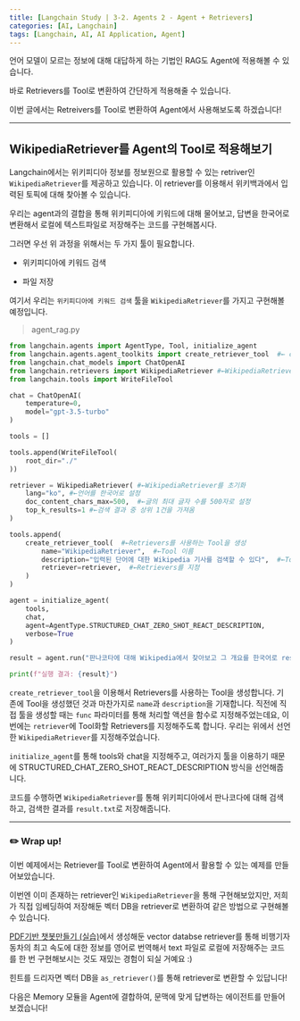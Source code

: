 ```yaml
---
title: [Langchain Study | 3-2. Agents 2 - Agent + Retrievers]
categories: [AI, Langchain]
tags: [Langchain, AI, AI Application, Agent]		
---
```




언어 모델이 모르는 정보에 대해 대답하게 하는 기법인 RAG도 Agent에 적용해볼 수 있습니다.

바로 Retrievers를 Tool로 변환하여 간단하게 적용해줄 수 있습니다.

이번 글에서는 Retreivers를 Tool로 변환하여 Agent에서 사용해보도록 하겠습니다!

---

## WikipediaRetriever를 Agent의 Tool로 적용해보기

Langchain에서는 위키피디아 정보를 정보원으로 활용할 수 있는 retriver인 `WikipediaRetriever`를 제공하고 있습니다. 이 retriever를 이용해서 위키백과에서 입력된 토픽에 대해 찾아볼 수 있습니다.

우리는 agent과의 결합을 통해 위키피디아에 키워드에 대해 물어보고, 답변을 한국어로 변환해서 로컬에 텍스트파일로 저장해주는 코드를 구현해봅시다.

그러면 우선 위 과정을 위해서는 두 가지 툴이 필요합니다.

- 위키피디아에 키워드 검색

- 파일 저장

여기서 우리는 `위키피디아에 키워드 검색` 툴을 `WikipediaRetriever`를 가지고 구현해볼 예정입니다.

> agent_rag.py

```python
from langchain.agents import AgentType, Tool, initialize_agent
from langchain.agents.agent_toolkits import create_retriever_tool  #← create_retriever_tool을 가져오기
from langchain.chat_models import ChatOpenAI
from langchain.retrievers import WikipediaRetriever #←WikipediaRetriever를 가져오기
from langchain.tools import WriteFileTool

chat = ChatOpenAI(
    temperature=0,
    model="gpt-3.5-turbo"
)

tools = []

tools.append(WriteFileTool(
    root_dir="./"
))

retriever = WikipediaRetriever( #←WikipediaRetriever를 초기화
    lang="ko", #←언어를 한국어로 설정
    doc_content_chars_max=500,  #←글의 최대 글자 수를 500자로 설정
    top_k_results=1 #←검색 결과 중 상위 1건을 가져옴
)

tools.append(
    create_retriever_tool(  #←Retrievers를 사용하는 Tool을 생성
        name="WikipediaRetriever",  #←Tool 이름
        description="입력된 단어에 대한 Wikipedia 기사를 검색할 수 있다",  #←Tool 설명
        retriever=retriever,  #←Retrievers를 지정
    )
)

agent = initialize_agent(
    tools,
    chat,
    agent=AgentType.STRUCTURED_CHAT_ZERO_SHOT_REACT_DESCRIPTION,
    verbose=True
)

result = agent.run("판나코타에 대해 Wikipedia에서 찾아보고 그 개요를 한국어로 result.txt 파일에 저장하세요.")

print(f"실행 결과: {result}")
```

`create_retriever_tool`을 이용해서 Retrievers를 사용하는 Tool을 생성합니다. 기존에 Tool을 생성했던 것과 마찬가지로 `name`과 `description`을 기재합니다. 직전에 직접 툴을 생성할 때는 `func` 파라미터를 통해 처리할 액션을 함수로 지정해주었는데요, 이번에는 `retriever`에 Tool화할 Retrievers를 지정해주도록 합니다. 우리는 위에서 선언한 `WikipediaRetriever`를 지정해주었습니다.

`initialize_agent`를 통해 tools와 chat을 지정해주고, 여러가지 툴을 이용하기 때문에 STRUCTURED_CHAT_ZERO_SHOT_REACT_DESCRIPTION 방식을 선언해줍니다.

코드를 수행하면 `WikipediaRetriever`를 통해 위키피디아에서 판나코다에 대해 검색하고, 검색한 결과를 `result.txt`로 저장해줍니다.

---

### ✏️ Wrap up!

이번 예제에서는 Retriever를 Tool로 변환하여 Agent에서 활용할 수 있는 예제를 만들어보았습니다.

이번엔 이미 존재하는 retriever인 `WikipediaRetriever`을 통해 구현해보았지만, 저희가 직접 임베딩하여 저장해둔 벡터 DB을 retriever로 변환하여 같은 방법으로 구현해볼 수 있습니다.

[PDF기반 챗봇만들기 (실습)](https://git.bwg.co.kr/gitlab/study/langchain/-/wikis/02_Langchain%EB%AA%A8%EB%93%88-02_Retrieval_3_PDF%EA%B8%B0%EB%B0%98-%EC%B1%97%EB%B4%87%EB%A7%8C%EB%93%A4%EA%B8%B0-(%EC%8B%A4%EC%8A%B5))에서 생성해둔 vector databse retriever를 통해 비행기자동차의 최고 속도에 대한 정보를 영어로 번역해서 text 파일로 로컬에 저장해주는 코드를 한 번 구현해보시는 것도 재밌는 경험이 되실 거예요 :)

힌트를 드리자면 벡터 DB을 `as_retriever()`를 통해 retriever로 변환할 수 있답니다!

다음은 Memory 모듈을 Agent에 결합하여, 문맥에 맞게 답변하는 에이전트를 만들어보겠습니다!




